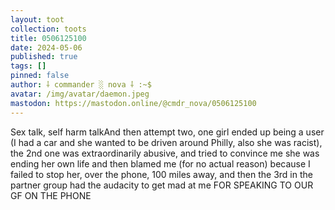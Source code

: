 ```yaml
---
layout: toot
collection: toots
title: 0506125100
date: 2024-05-06
published: true
tags: []
pinned: false
author: ⸸ commander ░ nova ⸸ :~$
avatar: /img/avatar/daemon.jpeg
mastodon: https://mastodon.online/@cmdr_nova/0506125100
---
```


Sex talk, self harm talkAnd then attempt two, one girl ended up being a user (I had a car and she wanted to be driven around Philly, also she was racist), the 2nd one was extraordinarily abusive, and tried to convince me she was ending her own life and then blamed me (for no actual reason) because I failed to stop her, over the phone, 100 miles away, and then the 3rd in the partner group had the audacity to get mad at me FOR SPEAKING TO OUR GF ON THE PHONE
